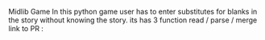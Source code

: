 Midlib Game In this python game user has to enter 
substitutes for blanks in the story 
without knowing the story.
its has 3 function read / parse / merge 
link to PR : 